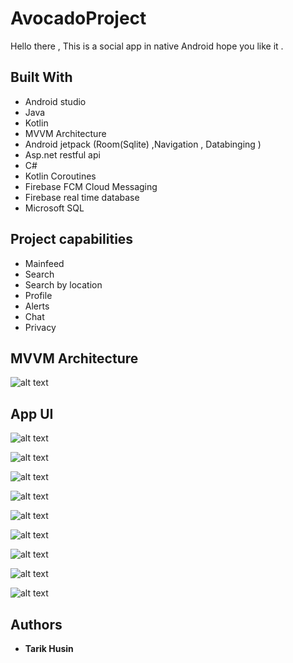 # AvocadoProject


Hello there ,
This is a social app in native Android hope you like it .

## Built With

* Android studio 
* Java
* Kotlin
* MVVM Architecture
* Android jetpack (Room(Sqlite) ,Navigation , Databinging )
* Asp.net restful api
* C#
* Kotlin Coroutines
* Firebase FCM Cloud Messaging
* Firebase real time database
* Microsoft SQL



## Project capabilities
* Mainfeed
* Search
* Search by location
* Profile
* Alerts
* Chat
* Privacy





## MVVM Architecture
![alt text](https://developer.android.com/topic/libraries/architecture/images/final-architecture.png)


## App UI
![alt text](https://g.top4top.io/p_1501mjamb1.png)

![alt text](https://e.top4top.io/p_15015by651.png)

![alt text](https://f.top4top.io/p_15017fiq22.png)

![alt text](https://g.top4top.io/p_15017tlf83.png)

![alt text](https://h.top4top.io/p_1501xe4ii4.png)

![alt text](https://i.top4top.io/p_1501x4n215.png)

![alt text](https://j.top4top.io/p_1501xmnfb6.png)

![alt text](https://k.top4top.io/p_1501wsan17.png)

![alt text](https://l.top4top.io/p_1501h9x468.png)


## Authors

* **Tarik Husin** 
